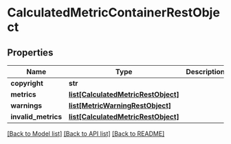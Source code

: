 # CalculatedMetricContainerRestObject

## Properties
Name | Type | Description | Notes
------------ | ------------- | ------------- | -------------
**copyright** | **str** |  | [optional] 
**metrics** | [**list[CalculatedMetricRestObject]**](CalculatedMetricRestObject.md) |  | [optional] 
**warnings** | [**list[MetricWarningRestObject]**](MetricWarningRestObject.md) |  | [optional] 
**invalid_metrics** | [**list[CalculatedMetricRestObject]**](CalculatedMetricRestObject.md) |  | [optional] 

[[Back to Model list]](../README.md#documentation-for-models) [[Back to API list]](../README.md#documentation-for-api-endpoints) [[Back to README]](../README.md)

